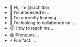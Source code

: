 - 👋 Hi, I’m @rachitbin
- 👀 I’m interested in ...
- 🌱 I’m currently learning ...
- 💞️ I’m looking to collaborate on ...
- 📫 How to reach me ...
- 😄 Pronouns: ...
- ⚡ Fun fact: ...

<!---
rachitbin/rachitbin is a ✨ special ✨ repository because its `README.md` (this file) appears on your GitHub profile.
You can click the Preview link to take a look at your changes.
--->
